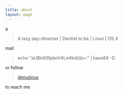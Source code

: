 ```yaml
---
title: about
layout: page
---
```


a

> A lazy day-dreamer | Dentist to be | Linux | OS X

mail 

> echo "aUBtdXRpbnV4LmNvbQo=" | base64 -D

or follow 

> [@mutinux](https://twitter.com/#!/mutinux)

to reach me
